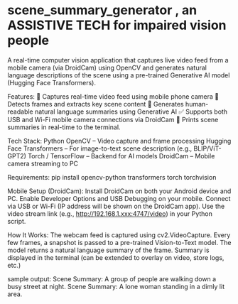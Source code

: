 # scene_summary_generator , an ASSISTIVE TECH for impaired vision people 
A real-time computer vision application that captures live video feed from a mobile camera (via DroidCam) using OpenCV and generates natural language descriptions of the scene using a pre-trained Generative AI model (Hugging Face Transformers).

Features:
📸 Captures real-time video feed using mobile phone camera
👀 Detects frames and extracts key scene content
🧠 Generates human-readable natural language summaries using Generative AI
✅ Supports both USB and Wi-Fi mobile camera connections via DroidCam
💬 Prints scene summaries in real-time to the terminal.

Tech Stack:
Python
OpenCV – Video capture and frame processing
Hugging Face Transformers – For image-to-text scene description (e.g., BLIP/ViT-GPT2)
Torch / TensorFlow – Backend for AI models
DroidCam – Mobile camera streaming to PC

Requirements:
pip install opencv-python transformers torch torchvision

Mobile Setup (DroidCam): 
Install DroidCam on both your Android device and PC.
Enable Developer Options and USB Debugging on your mobile.
Connect via USB or Wi-Fi (IP address will be shown on the DroidCam app).
Use the video stream link (e.g., http://192.168.1.xxx:4747/video) in your Python script.

How It Works: 
The webcam feed is captured using cv2.VideoCapture.
Every few frames, a snapshot is passed to a pre-trained Vision-to-Text model.
The model returns a natural language summary of the frame.
Summary is displayed in the terminal (can be extended to overlay on video, store logs, etc.)

sample output: 
Scene Summary: A group of people are walking down a busy street at night.
Scene Summary: A lone woman standing in a dimly lit area.
